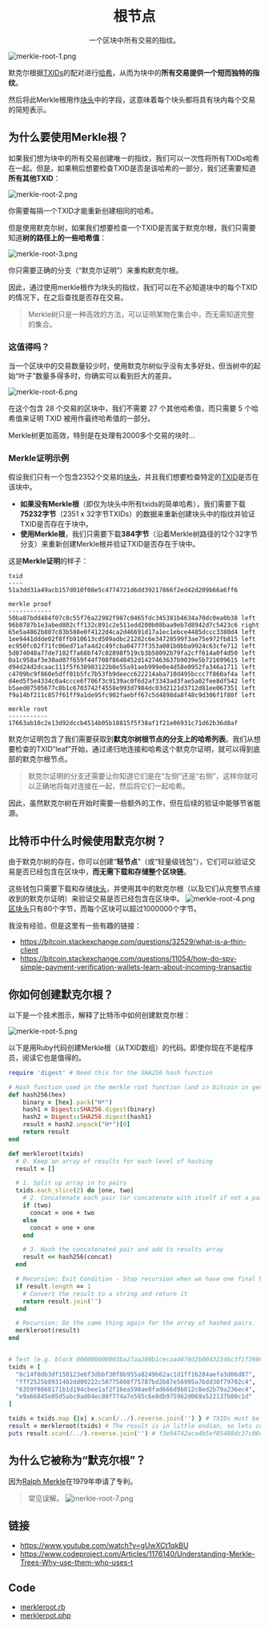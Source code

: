 # <center>根节点</center>
<center>一个区块中所有交易的指纹。</center>

![merkle-root-1.png](img/merkle-root-1.png)

默克尔根据[TXIDs](../../../Transaction/TXID/TXID.md)的配对进行[哈希](../../../Other/Hash%20Function/Hash%20Function.md)，从而为块中的**所有交易提供一个短而独特的指纹**。

然后将此Merkle根用作[块头](../../block-header/block-header.md)中的字段，这意味着每个块头都将具有块内每个交易的简短表示。

## 为什么要使用Merkle根？

如果我们想为块中的所有交易创建唯一的指纹，我们可以一次性将所有TXIDs哈希在一起。但是，如果稍后想要检查TXID是否是该哈希的一部分，我们还需要知道**所有其他TXID**：

![merkle-root-2.png](img/merkle-root-2.png)

你需要每隔一个TXID才能重新创建相同的哈希。

但是使用默克尔树，如果我们想要检查一个TXID是否属于默克尔根，我们只需要知道**树的路径上的一些哈希值**：

![merkle-root-3.png](img/merkle-root-3.png)

你只需要正确的分支（“默克尔证明”）来重构默克尔根。

因此，通过使用merkle根作为块头的指纹，我们可以在不必知道块中的每个TXID的情况下，在之后查找是否存在交易。

>Merkle树只是一种高效的方法，可以证明某物在集合中，而无需知道完整的集合。

### 这值得吗？

当一个区块中的交易数量较少时，使用默克尔树似乎没有太多好处，但当树中的起始“叶子”数量多得多时，你确实可以看到巨大的差异。

![merkle-root-6.png](img/merkle-root-6.png)

在这个包含 28 个交易的区块中，我们不需要 27 个其他哈希值，而只需要 5 个哈希值来证明 TXID 被用作最终哈希值的一部分。

Merkle树更加高效，特别是在处理有2000多个交易的块时...

### Merkle证明示例

假设我们只有一个包含2352个交易的[块头](../block-header.md)，并且我们想要检查特定的[TXID](../../../Transaction/TXID/TXID.md)是否在该块中。

* **如果没有Merkle根**（即仅为块头中所有txids的简单哈希），我们需要下载**75232字节**（2351 x 32字节TXIDs）的数据来重新创建块头中的指纹并验证TXID是否存在于块中。
* **使用Merkle根**，我们只需要下载**384字节**（沿着Merkle树路径的12个32字节分支）来重新创建Merkle根并验证TXID是否存在于块中。

这是**Merkle证明**的样子：
```
txid
----
51a3dd31a49acb157d010f08e5c4774721d6dd39217866f2ed42d209b66a6ff6

merkle proof
------------
50ba87bdd484f07c8c55f76a22982f987c0465fdc345381b4634a70dc0ea0b38 left
96b8787b1e3abed802cff132c891c2e511edd200b08baa9eb7d8942d7c5423c6 right
65e5a4862b807c83b588e0f4122d4ca2d46691d17a1ec1ebce4485dccc3380d4 left
1ee9441ddde02f8ffb910613cd509adbc21282c6e34728599f3ae75e972fb815 left
ec950fc02f71fc06ed71afa4d2c49fcba04777f353a001b0bba9924c63cfe712 left
5d874040a77de7182f7a68bf47c02898f519cb3b58092b79fa2cff614a0f4d50 left
0a1c958af3e30ad07f659f44f708f8648452d1427463637b9039e5b721699615 left
d94d24d2dcaac111f5f638983122b0e55a91aeb999e0e4d58e0952fa346a1711 left
c4709bc9f860e5dff01b5fc7b53fb9deecc622214aba710d495bccc7f860af4a left
d4ed5f5e4334c0a4ccce6f706f3c9139ac0f6d2af3343ad3fae5a02fee8df542 left
b5aed07505677c8b1c6703742f4558e993d7984dc03d2121d3712d81ee067351 left
f9a14bf211c857f61ff9a1de95fc902faebff67c5d4898da8f48c9d306f1f80f left

merkle root
-----------
17663ab10c2e13d92dccb4514b05b18815f5f38af1f21e06931c71d62b36d8af
```

默克尔证明包含了我们需要获取到**默克尔树根节点的分支上的哈希列表**。我们从想要检查的TXID“leaf”开始，通过递归地连接和哈希这个默克尔证明，就可以得到底部的默克尔根节点。

>默克尔证明的分支还需要让你知道它们是在“左侧”还是“右侧”，这样你就可以正确地将每对连接在一起，然后将它们一起哈希。

因此，虽然默克尔树在开始时需要一些额外的工作，但在后续的验证中能够节省能源。

## 比特币中什么时候使用默克尔树？

由于默克尔树的存在，你可以创建“**轻节点**”（或“轻量级钱包”），它们可以验证交易是否已经包含在区块中，**而无需下载和存储整个区块链**。

这些钱包只需要下载和存储[块头](../block-header.md)，并使用其中的默克尔根（以及它们从完整节点接收到的默克尔证明）来验证交易是否已经包含在区块中。
![merkle-root-4.png](img/merkle-root-4.png)
[区块头](../block-header.md)只有80个字节，而每个区块可以超过1000000个字节。

我没有经验，但是这里有一些有趣的链接：
* https://bitcoin.stackexchange.com/questions/32529/what-is-a-thin-client
* https://bitcoin.stackexchange.com/questions/11054/how-do-spv-simple-payment-verification-wallets-learn-about-incoming-transactio

## 你如何创建默克尔根？

以下是一个技术图示，解释了比特币中如何创建默克尔根：

![merkle-root-5.png](img/merkle-root-5.png)

以下是用Ruby代码创建Merkle根（从TXID数组）的代码。即使你现在不是程序员，阅读它也是值得的。
```ruby
require 'digest' # Need this for the SHA256 hash function

# Hash function used in the merkle root function (and in bitcoin in general)
def hash256(hex)
    binary = [hex].pack("H*")
    hash1 = Digest::SHA256.digest(binary)
    hash2 = Digest::SHA256.digest(hash1)
    result = hash2.unpack("H*")[0]
    return result
end

def merkleroot(txids)
  # 0. Keep an array of results for each level of hashing
  result = []

  # 1. Split up array in to pairs
  txids.each_slice(2) do |one, two|
    # 2. Concatenate each pair (or concatenate with itself if not a pair)
    if (two)
      concat = one + two
    else
      concat = one + one
    end

    # 3. Hash the concatenated pair and add to results array
    result << hash256(concat)
  end

  # Recursion: Exit Condition - Stop recursion when we have one final hash result.
  if result.length == 1
    # Convert the result to a string and return it
    return result.join('')
  end

  # Recursion: Do the same thing again for the array of hashed pairs.
  merkleroot(result)
end


# Test (e.g. block 000000000003ba27aa200b1cecaad478d2b00432346c3f1f3986da1afd33e506)
txids = [
  "8c14f0db3df150123e6f3dbbf30f8b955a8249b62ac1d1ff16284aefa3d06d87",
  "fff2525b8931402dd09222c50775608f75787bd2b87e56995a7bdd30f79702c4",
  "6359f0868171b1d194cbee1af2f16ea598ae8fad666d9b012c8ed2b79a236ec4",
  "e9a66845e05d5abc0ad04ec80f774a7e585c6e8db975962d069a522137b80c1d"
]

txids = txids.map {|x| x.scan(/../).reverse.join('') } # TXIDs must be in little endian
result = merkleroot(txids) # The result is in little endian, so lets convert it back to big endian...
puts result.scan(/../).reverse.join('') # f3e94742aca4b5ef85488dc37c06c3282295ffec960994b2c0d5ac2a25a95766
```

## 为什么它被称为“默克尔根”？
因为[Ralph Merkle](https://en.wikipedia.org/wiki/Ralph_Merkle)在1979年申请了专利。

>常见误解。
![merkle-root-7.png](img/merkle-root-7.png)

## 链接
* https://www.youtube.com/watch?v=gUwXCt1qkBU
* https://www.codeproject.com/Articles/1176140/Understanding-Merkle-Trees-Why-use-them-who-uses-t
  
##  Code
* [merkleroot.rb](https://github.com/in3rsha/learnmeabitcoin-code/blob/master/merkleroot.rb)
* [merkleroot.php](https://github.com/in3rsha/learnmeabitcoin-code/blob/master/merkleroot.php)